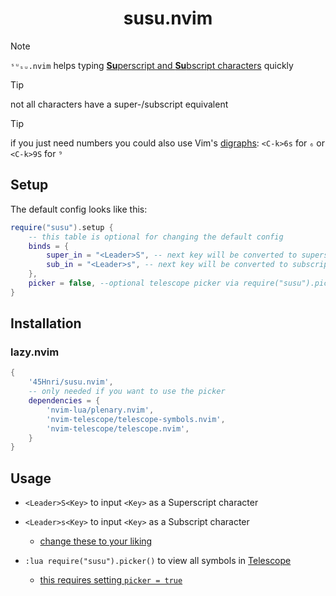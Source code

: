 <h1 align="center">susu.nvim</h1>

> [!NOTE]
> `ˢᵘₛᵤ.nvim` helps typing [**Su**perscript and **Su**bscript characters](https://en.wikipedia.org/wiki/Subscript_and_superscript) quickly

> [!TIP]
> not all characters have a super-/subscript equivalent

> [!TIP]
> if you just need numbers you could also use Vim's [digraphs](https://neovim.io/doc/user/usr_24.html#_digraphs): `<C-k>6s` for `₆` or `<C-k>9S` for `⁹`

## Setup

The default config looks like this:

```lua
require("susu").setup {
    -- this table is optional for changing the default config
    binds = {
        super_in = "<Leader>S", -- next key will be converted to superscript
        sub_in = "<Leader>s", -- next key will be converted to subscript
    },
    picker = false, --optional telescope picker via require("susu").picker
}
```

## Installation

### lazy.nvim

```lua
{
    '45Hnri/susu.nvim',
    -- only needed if you want to use the picker
    dependencies = {
        'nvim-lua/plenary.nvim',
        'nvim-telescope/telescope-symbols.nvim',
        'nvim-telescope/telescope.nvim',
    }
}
```

## Usage

- `<Leader>S<Key>` to input `<Key>` as a Superscript character
- `<Leader>s<Key>` to input `<Key>` as a Subscript character
    - [change these to your liking](#Setup)

- `:lua require("susu").picker()` to view all symbols in [Telescope](https://github.com/nvim-telescope/telescope.nvim)
    - [this requires setting `picker = true`](#Setup)

